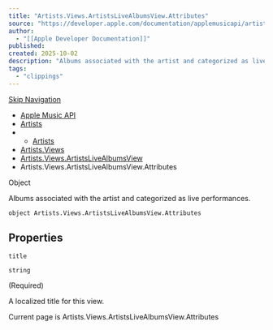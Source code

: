 ```yaml
---
title: "Artists.Views.ArtistsLiveAlbumsView.Attributes"
source: "https://developer.apple.com/documentation/applemusicapi/artists/views-data.dictionary/artistslivealbumsview/attributes-data.dictionary"
author:
  - "[[Apple Developer Documentation]]"
published:
created: 2025-10-02
description: "Albums associated with the artist and categorized as live performances."
tags:
  - "clippings"
---
```

[Skip Navigation](https://developer.apple.com/documentation/applemusicapi/artists/views-data.dictionary/artistslivealbumsview/#app-main)

- [Apple Music API](https://developer.apple.com/documentation/applemusicapi)
- [Artists](https://developer.apple.com/documentation/applemusicapi/artists)
- - [Artists](https://developer.apple.com/documentation/applemusicapi/artists)
- [Artists.Views](https://developer.apple.com/documentation/applemusicapi/artists/views-data.dictionary)
- [Artists.Views.ArtistsLiveAlbumsView](https://developer.apple.com/documentation/applemusicapi/artists/views-data.dictionary/artistslivealbumsview)
- Artists.Views.ArtistsLiveAlbumsView.Attributes

Object

Albums associated with the artist and categorized as live performances.

```
object Artists.Views.ArtistsLiveAlbumsView.Attributes
```

## Properties

`title`

`string`

(Required)

A localized title for this view.

Current page is Artists.Views.ArtistsLiveAlbumsView.Attributes